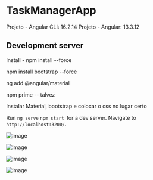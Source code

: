 # TaskManagerApp

Projeto - Angular CLI: 16.2.14 
Projeto - Angular: 13.3.12

## Development server

Install - npm install --force

npm install bootstrap --force   

ng add @angular/material 

npm prime -- talvez

Instalar Material, bootstrap e colocar o css no lugar certo

Run `ng serve`  `npm start `for a dev server. Navigate to `http://localhost:3200/`. 

![image](https://github.com/wcirino/task-manager/assets/73764307/055c3cbc-26bc-4851-9895-c0c08cc9c437)

![image](https://github.com/wcirino/task-manager/assets/73764307/88823d1d-8df3-4111-9d98-21fb197880a9)

![image](https://github.com/wcirino/task-manager/assets/73764307/dfb4e2e2-f10b-4794-b884-b1cf08aae171)

![image](https://github.com/wcirino/task-manager/assets/73764307/6cfae6d6-5602-4e19-b5d8-af54ccf1dd2a)





